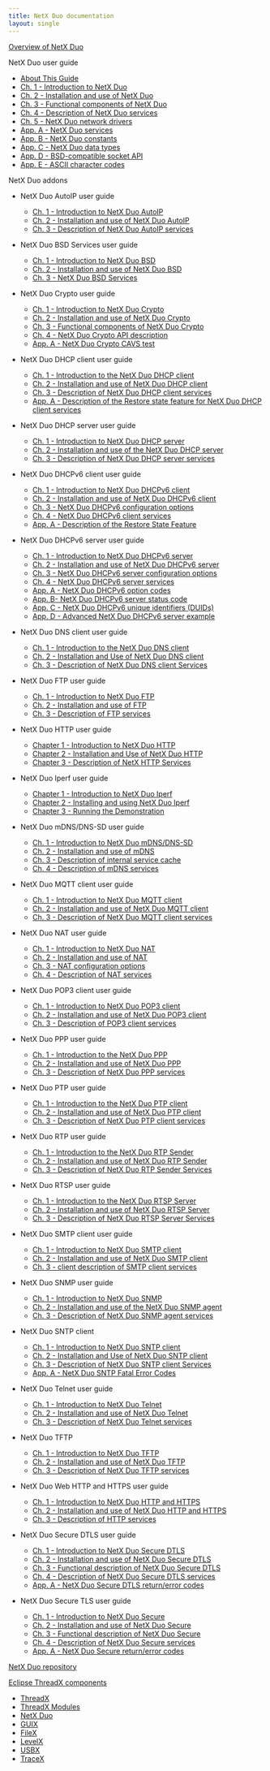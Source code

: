 ```yaml
---
title: NetX Duo documentation
layout: single
--- 
```


[Overview of NetX Duo](overview-netx-duo)

NetX Duo user guide
- [About This Guide](about-this-guide)
- [Ch. 1 - Introduction to NetX Duo](chapter1)
- [Ch. 2 - Installation and use of NetX Duo](chapter2)
- [Ch. 3 - Functional components of NetX Duo](chapter3)
- [Ch. 4 - Description of NetX Duo services](chapter4)
- [Ch. 5 - NetX Duo network drivers](chapter5)
- [App. A - NetX Duo services](appendix-a)
- [App. B - NetX Duo constants](appendix-b)
- [App. C - NetX Duo data types](appendix-c)
- [App. D - BSD-compatible socket API](appendix-d)
- [App. E - ASCII character codes](appendix-e)

NetX Duo addons
- NetX Duo AutoIP user guide
  - [Ch. 1 - Introduction to NetX Duo AutoIP](netx-duo-auto-ip/chapter1)
  - [Ch. 2 - Installation and use of NetX Duo AutoIP](netx-duo-auto-ip/chapter2)
  - [Ch. 3 - Description of NetX Duo AutoIP services](netx-duo-auto-ip/chapter3)

- NetX Duo BSD Services user guide
  - [Ch. 1 - Introduction to NetX Duo BSD](netx-duo-bsd/chapter1)
  - [Ch. 2 - Installation and use of NetX Duo BSD](netx-duo-bsd/chapter2)
  - [Ch. 3 - NetX Duo BSD Services](netx-duo-bsd/chapter3)

- NetX Duo Crypto user guide
  - [Ch. 1 - Introduction to NetX Duo Crypto](netx-duo-crypto/chapter1)
  - [Ch. 2 - Installation and use of NetX Duo Crypto](netx-duo-crypto/chapter2)
  - [Ch. 3 - Functional components of NetX Duo Crypto](netx-duo-crypto/chapter3)
  - [Ch. 4 - NetX Duo Crypto API description](netx-duo-crypto/chapter4)
  - [App. A - NetX Duo Crypto CAVS test](netx-duo-crypto/appendix-a)

- NetX Duo DHCP client user guide
  - [Ch. 1 - Introduction to the NetX Duo DHCP client](netx-duo-dhcp-client/chapter1)
  - [Ch. 2 - Installation and use of NetX Duo DHCP client](netx-duo-dhcp-client/chapter2)
  - [Ch. 3 - Description of NetX Duo DHCP client services](netx-duo-dhcp-client/chapter3)
  - [App. A - Description of the Restore state feature for NetX Duo DHCP client services](netx-duo-dhcp-client/appendix-a)

- NetX Duo DHCP server user guide
  - [Ch. 1 - Introduction to NetX Duo DHCP server](netx-duo-dhcp-server/chapter1)
  - [Ch. 2 - Installation and use of the NetX Duo DHCP server](netx-duo-dhcp-server/chapter2)
  - [Ch. 3 - Description of NetX Duo DHCP server services](netx-duo-dhcp-server/chapter3)

- NetX Duo DHCPv6 client user guide
  - [Ch. 1 - Introduction to NetX Duo DHCPv6 client](netx-duo-dhcpv6-client/chapter1)
  - [Ch. 2 - Installation and use of NetX Duo DHCPv6 client](netx-duo-dhcpv6-client/chapter2)
  - [Ch. 3 - NetX Duo DHCPv6 configuration options](netx-duo-dhcpv6-client/chapter3)
  - [Ch. 4 - NetX Duo DHCPv6 client services](netx-duo-dhcpv6-client/chapter4)
  - [App. A - Description of the Restore State Feature](netx-duo-dhcpv6-client/appendix-a)

- NetX Duo DHCPv6 server user guide
  - [Ch. 1 - Introduction to NetX Duo DHCPv6 server](netx-duo-dhcpv6-server/chapter1)
  - [Ch. 2 - Installation and use of NetX Duo DHCPv6 server](netx-duo-dhcpv6-server/chapter2)
  - [Ch. 3 - NetX Duo DHCPv6 server configuration options](netx-duo-dhcpv6-server/chapter3)
  - [Ch. 4 - NetX Duo DHCPv6 server services](netx-duo-dhcpv6-server/chapter4)
  - [App. A - NetX Duo DHCPv6 option codes](netx-duo-dhcpv6-server/appendix-a)
  - [App. B- NetX Duo DHCPv6 server status code](netx-duo-dhcpv6-server/appendix-b)
  - [App. C - NetX Duo DHCPv6 unique identifiers (DUIDs)](netx-duo-dhcpv6-server/appendix-c)
  - [App. D - Advanced NetX Duo DHCPv6 server example](netx-duo-dhcpv6-server/appendix-d)

- NetX Duo DNS client user guide
  - [Ch. 1 - Introduction to the NetX Duo DNS client](netx-duo-dns/chapter1)
  - [Ch. 2 - Installation and Use of NetX Duo DNS client](netx-duo-dns/chapter2)
  - [Ch. 3 - Description of NetX Duo DNS client Services](netx-duo-dns/chapter3)

- NetX Duo FTP user guide
  - [Ch. 1 - Introduction to NetX Duo FTP](netx-duo-ftp/chapter1)
  - [Ch. 2 - Installation and use of FTP](netx-duo-ftp/chapter2)
  - [Ch. 3 - Description of FTP services](netx-duo-ftp/chapter3)

- NetX Duo HTTP user guide
  - [Chapter 1 - Introduction to NetX Duo HTTP](netx-duo-http/Chapter1)
  - [Chapter 2 - Installation and Use of NetX Duo HTTP](netx-duo-http/Chapter2)
  - [Chapter 3 - Description of NetX HTTP Services](netx-duo-http/Chapter3)

- NetX Duo Iperf user guide
  - [Chapter 1 - Introduction to NetX Duo Iperf](netx-duo-iperf/chapter1)
  - [Chapter 2 - Installing and using NetX Duo Iperf](netx-duo-iperf/chapter2)
  - [Chapter 3 - Running the Demonstration](netx-duo-iperf/chapter3)

- NetX Duo mDNS/DNS-SD user guide
  - [Ch. 1 - Introduction to NetX Duo mDNS/DNS-SD](netx-duo-mdns/chapter1)
  - [Ch. 2 - Installation and use of mDNS](netx-duo-mdns/chapter2)
  - [Ch. 3 - Description of internal service cache](netx-duo-mdns/chapter3)
  - [Ch. 4 - Description of mDNS services](netx-duo-mdns/chapter4)

- NetX Duo MQTT client user guide
  - [Ch. 1 - Introduction to NetX Duo MQTT client](netx-duo-mqtt/chapter1)
  - [Ch. 2 - Installation and use of NetX Duo MQTT client](netx-duo-mqtt/chapter2)
  - [Ch. 3 - Description of NetX Duo MQTT client services](netx-duo-mqtt/chapter3)

- NetX Duo NAT user guide
  - [Ch. 1 - Introduction to NetX Duo NAT](netx-duo-nat/chapter1)
  - [Ch. 2 - Installation and use of NAT](netx-duo-nat/chapter2)
  - [Ch. 3 - NAT configuration options](netx-duo-nat/chapter3)
  - [Ch. 4 - Description of NAT services](netx-duo-nat/chapter4)

- NetX Duo POP3 client user guide
  - [Ch. 1 - Introduction to NetX Duo POP3 client](netx-duo-pop3-client/chapter1)
  - [Ch. 2 - Installation and use of NetX Duo POP3 client](netx-duo-pop3-client/chapter2)
  - [Ch. 3 - Description of POP3 client services](netx-duo-pop3-client/chapter3)

- NetX Duo PPP user guide
  - [Ch. 1 - Introduction to the NetX Duo PPP](netx-duo-ppp/chapter1)
  - [Ch. 2 - Installation and use of NetX Duo PPP](netx-duo-ppp/chapter2)
  - [Ch. 3 - Description of NetX Duo PPP services](netx-duo-ppp/chapter3)

- NetX Duo PTP user guide
  - [Ch. 1 - Introduction to the NetX Duo PTP client](netx-duo-ptp-client/chapter1)
  - [Ch. 2 - Installation and use of NetX Duo PTP client](netx-duo-ptp-client/chapter2)
  - [Ch. 3 - Description of NetX Duo PTP client services](netx-duo-ptp-client/chapter3)

- NetX Duo RTP user guide
  - [Ch. 1 - Introduction to the NetX Duo RTP Sender](netx-duo-rtp/chapter1)
  - [Ch. 2 - Installation and use of NetX Duo RTP Sender](netx-duo-rtp/chapter2)
  - [Ch. 3 - Description of NetX Duo RTP Sender Services](netx-duo-rtp/chapter3)

- NetX Duo RTSP user guide
  - [Ch. 1 - Introduction to the NetX Duo RTSP Server](netx-duo-rtsp/chapter1)
  - [Ch. 2 - Installation and use of NetX Duo RTSP Server](netx-duo-rtsp/chapter2)
  - [Ch. 3 - Description of NetX Duo RTSP Server Services](netx-duo-rtsp/chapter3)

- NetX Duo SMTP client user guide
  - [Ch. 1 - Introduction to NetX Duo SMTP client](netx-duo-smtp-client/chapter1)
  - [Ch. 2 - Installation and use of NetX Duo SMTP client](netx-duo-smtp-client/chapter2)
  - [Ch. 3 - client description of SMTP client services](netx-duo-smtp-client/chapter3)

- NetX Duo SNMP user guide
  - [Ch. 1 - Introduction to NetX Duo SNMP](netx-duo-snmp/chapter1)  
  - [Ch. 2 - Installation and use of the NetX Duo SNMP agent](netx-duo-snmp/chapter2)
  - [Ch. 3 - Description of NetX Duo SNMP agent services](netx-duo-snmp/chapter3)

- NetX Duo SNTP client
  - [Ch. 1 - Introduction to NetX Duo SNTP client](netx-duo-sntp-client/chapter1)
  - [Ch. 2 - Installation and Use of NetX Duo SNTP client](netx-duo-sntp-client/chapter2)
  - [Ch. 3 - Description of NetX Duo SNTP client Services](netx-duo-sntp-client/chapter3)
  - [App. A - NetX Duo SNTP Fatal Error Codes](netx-duo-sntp-client/appendix-a)

- NetX Duo Telnet user guide
  - [Ch. 1 - Introduction to NetX Duo Telnet](netx-duo-telnet/chapter1)
  - [Ch. 2 - Installation and use of NetX Duo Telnet](netx-duo-telnet/chapter2)
  - [Ch. 3 - Description of NetX Duo Telnet services](netx-duo-telnet/chapter3)

- NetX Duo TFTP
  - [Ch. 1 - Introduction to NetX Duo TFTP](netx-duo-tftp/chapter1)
  - [Ch. 2 - Installation and use of NetX Duo TFTP](netx-duo-tftp/chapter2)
  - [Ch. 3 - Description of NetX Duo TFTP services](netx-duo-tftp/chapter3)

- NetX Duo Web HTTP and HTTPS user guide
  - [Ch. 1 - Introduction to NetX Duo HTTP and HTTPS](netx-duo-web-http/chapter1)
  - [Ch. 2 - Installation and use of NetX Duo HTTP and HTTPS](netx-duo-web-http/chapter2)
  - [Ch. 3 - Description of HTTP services](netx-duo-web-http/chapter3)

- NetX Duo Secure DTLS user guide
  - [Ch. 1 - Introduction to NetX Duo Secure DTLS](netx-duo-secure-dtls/chapter1)
  - [Ch. 2 - Installation and use of NetX Duo Secure DTLS](netx-duo-secure-dtls/chapter2)
  - [Ch. 3 - Functional description of NetX Duo Secure DTLS](netx-duo-secure-dtls/chapter3)
  - [Ch. 4 - Description of NetX Duo Secure DTLS services](netx-duo-secure-dtls/chapter4)
  - [App. A - NetX Duo Secure DTLS return/error codes](netx-duo-secure-dtls/appendix-a)

- NetX Duo Secure TLS user guide
  - [Ch. 1 - Introduction to NetX Duo Secure](netx-duo-secure-tls/chapter1)
  - [Ch. 2 - Installation and use of NetX Duo Secure](netx-duo-secure-tls/chapter2)
  - [Ch. 3 - Functional description of NetX Duo Secure](netx-duo-secure-tls/chapter3)
  - [Ch. 4 - Description of NetX Duo Secure services](netx-duo-secure-tls/chapter4)
  - [App. A - NetX Duo Secure return/error codes](netx-duo-secure-tls/appendix-a)

[NetX Duo repository](https://github.com/eclipse-threadx/netxduo)


[Eclipse ThreadX components](../../README)
- [ThreadX](../threadx)
- [ThreadX Modules](../threadx-modules)
- [NetX Duo](../netx-duo)
- [GUIX](../guix)
- [FileX](../filex)
- [LevelX](../levelx)
- [USBX](../usbx)
- [TraceX](../tracex)

